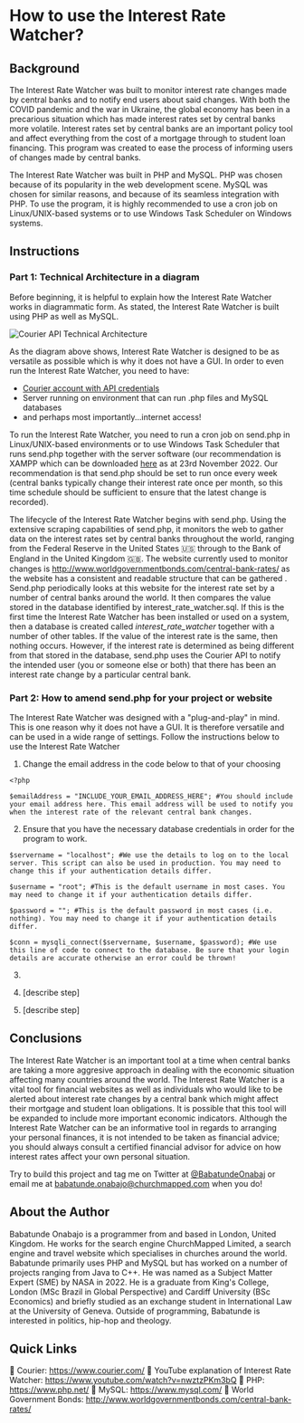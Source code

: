 # How to use the Interest Rate Watcher?

## Background
The Interest Rate Watcher was built to monitor interest rate changes made by central banks and to notify end users about said changes. With both the COVID pandemic and the war in Ukraine, the global economy has been in a precarious situation which has made interest rates set by central banks more volatile. Interest rates set by central banks are an important policy tool and affect everything from the cost of a mortgage through to student loan financing. This program was created to ease the process of informing users of changes made by central banks. 

The Interest Rate Watcher was built in PHP and MySQL. PHP was chosen because of its popularity in the web development scene. MySQL was chosen for similar reasons, and because of its seamless integration with PHP. To use the program, it is highly recommended to use a cron job on Linux/UNIX-based systems or to use Windows Task Scheduler on Windows systems. 

## Instructions

### Part 1: Technical Architecture in a diagram 
Before beginning, it is helpful to explain how the Interest Rate Watcher works in diagrammatic form. As stated, the Interest Rate Watcher is built using 
PHP as well as MySQL.

![Courier API Technical Architecture](https://user-images.githubusercontent.com/36359216/203490709-16b2401d-d42f-4d15-9b92-8bde2dc4d28b.JPG)

As the diagram above shows, Interest Rate Watcher is designed to be as versatile as possible which is why it does not have a GUI. In order to even run the Interest Rate Watcher, you need to have:
* [Courier account with API credentials](https://www.courier.com/)
* Server running on environment that can run .php files and MySQL databases
* and perhaps most importantly...internet access!  

To run the Interest Rate Watcher, you need to run a cron job on send.php in Linux/UNIX-based environments or to use Windows Task Scheduler that runs send.php together with the server software (our recommendation is XAMPP which can be downloaded [here](https://www.apachefriends.org/download.html) as at 23rd November 2022. Our recommendation is that send.php should be set to run once every week (central banks typically change their interest rate once per month, so this time schedule should be sufficient to ensure that the latest change is recorded).

The lifecycle of the Interest Rate Watcher begins with send.php. Using the extensive scraping capabilities of send.php, it monitors the web to gather data on the interest rates set by central banks throughout the world, ranging from the Federal Reserve in the United States :us: through to the Bank of England in the United Kingdom 🇬🇧. The website currently used to monitor changes is http://www.worldgovernmentbonds.com/central-bank-rates/ as the website has a consistent and readable structure that can be gathered . Send.php periodically looks at this website for the interest rate set by a number of central banks around the world. It then compares the value stored in the database identified by interest_rate_watcher.sql. If this is the first time the Interest Rate Watcher has been installed or used on a system, then a database is created called *interest_rate_watcher* together with a number of other tables. If the value of the interest rate is the same, then nothing occurs. However, if the interest rate is determined as being different from that stored in the database, send.php uses the Courier API to notify the intended user (you or someone else or both) that there has been an interest rate change by a particular central bank. 

### Part 2: How to amend send.php for your project or website
The Interest Rate Watcher was designed with a "plug-and-play" in mind. This is one reason why it does not have a GUI. It is therefore versatile and can be used in a wide range of settings. Follow the instructions below to use the Interest Rate Watcher

1. Change the email address in the code below to that of your choosing
```
<?php

$emailAddress = "INCLUDE_YOUR_EMAIL_ADDRESS_HERE"; #You should include your email address here. This email address will be used to notify you when the interest rate of the relevant central bank changes.
```

2. Ensure that you have the necessary database credentials in order for the program to work.

```
$servername = "localhost"; #We use the details to log on to the local server. This script can also be used in production. You may need to change this if your authentication details differ.

$username = "root"; #This is the default username in most cases. You may need to change it if your authentication details differ.

$password = ""; #This is the default password in most cases (i.e. nothing). You may need to change it if your authentication details differ.

$conn = mysqli_connect($servername, $username, $password); #We use this line of code to connect to the database. Be sure that your login details are accurate otherwise an error could be thrown!
```

3.


4. [describe step]
5. [describe step]


## Conclusions

The Interest Rate Watcher is an important tool at a time when central banks are taking a more aggresive approach in dealing with the economic situation affecting many countries around the world. The Interest Rate Watcher is a vital tool for financial websites as well as individuals who would like to be alerted about interest rate changes by a central bank which might affect their mortgage and student loan obligations. It is possible that this tool will be expanded to include more important economic indicators. Although the Interest Rate Watcher can be an informative tool in regards to arranging your personal finances, it is not intended to be taken as financial advice; you should always consult a certified financial advisor for advice on how interest rates affect your own personal situation. 

Try to build this project and tag me on Twitter at [@BabatundeOnabaj](https://twitter.com/BabatundeOnabaj) or email me at babatunde.onabajo@churchmapped.com when you do!

## About the Author

Babatunde Onabajo is a programmer from and based in London, United Kingdom. He works for the search engine ChurchMapped Limited, a search engine and travel website which specialises in churches around the world. Babatunde primarily uses PHP and MySQL but has worked on a number of projects ranging from Java to C++. He was named as a Subject Matter Expert (SME) by NASA in 2022. He is a graduate from King's College, London (MSc Brazil in Global Perspective) and Cardiff University (BSc Economics) and briefly studied as an exchange student in International Law at the University of Geneva. Outside of programming, Babatunde is interested in politics, hip-hop and theology.

## Quick Links

🔗 Courier: https://www.courier.com/
🔗 YouTube explanation of Interest Rate Watcher: https://www.youtube.com/watch?v=nwztzPKm3bQ
🔗 PHP: https://www.php.net/
🔗 MySQL: https://www.mysql.com/
🔗 World Government Bonds: http://www.worldgovernmentbonds.com/central-bank-rates/

